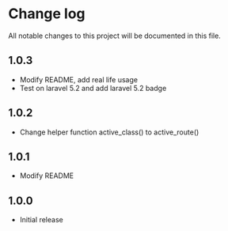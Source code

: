 # Change log

All notable changes to this project will be documented in this file.

## 1.0.3

- Modify README, add real life usage
- Test on laravel 5.2 and add laravel 5.2 badge

## 1.0.2

- Change helper function active_class() to active_route()

## 1.0.1

- Modify README

## 1.0.0

- Initial release

